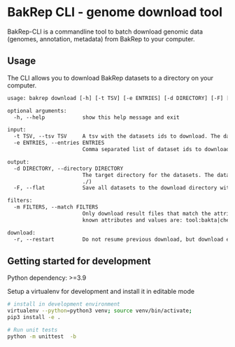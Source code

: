 # BakRep CLI - genome download tool

BakRep-CLI is a commandline tool to batch download genomic data (genomes, annotation, metadata) from BakRep to your computer.

## Usage

The CLI allows you to download BakRep datasets to a directory on your computer.

```txt
usage: bakrep download [-h] [-t TSV] [-e ENTRIES] [-d DIRECTORY] [-F] [-m FILTERS] [-r]

optional arguments:
  -h, --help            show this help message and exit

input:
  -t TSV, --tsv TSV     A tsv with the datasets ids to download. The dataset ids are extracted from the first column.
  -e ENTRIES, --entries ENTRIES
                        Comma separated list of dataset ids to download

output:
  -d DIRECTORY, --directory DIRECTORY
                        The target directory for the datasets. The datasets will be saved in group directories to avoid too many elements in a single directory. (default
                        ./)
  -F, --flat            Save all datasets to the download directory without any group directories. (default=off)

filters:
  -m FILTERS, --match FILTERS
                        Only download result files that match the attribute-filter. Can be provided multiple times. Example: '-m tool:bakta,filetype:gff3'. Currently
                        known attributes and values are: tool:bakta|checkm2|gtdbtk|assemblyscan, filetype:json|ffn|faa|gff3|gbff, type: qc|annotation|taxonomy

download:
  -r, --restart         Do not resume previous download, but download everything again.
```

## Getting started for development

Python dependency: >=3.9

Setup a virtualenv for development and install it in editable mode

```sh
# install in development environment
virtualenv --python=python3 venv; source venv/bin/activate;
pip3 install -e .

# Run unit tests
python -m unittest  -b
```
